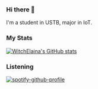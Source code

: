 ### Hi there 👋

I'm a student in USTB, major in IoT.

<!--
**WitchElaina/WitchElaina** is a ✨ _special_ ✨ repository because its `README.md` (this file) appears on your GitHub profile.

Here are some ideas to get you started:

- 🔭 I’m currently working on ...
- 🌱 I’m currently learning ...
- 👯 I’m looking to collaborate on ...
- 🤔 I’m looking for help with ...
- 💬 Ask me about ...
- 📫 How to reach me: ...
- 😄 Pronouns: ...
- ⚡ Fun fact: ...
-->
### My Stats

[![WitchElaina's GitHub stats](https://github-readme-stats.vercel.app/api?username=WitchElaina)](https://github.com/anuraghazra/github-readme-stats)

### Listening

[![spotify-github-profile](https://spotify-github-profile.vercel.app/api/view?uid=31wbjt6gkngdmcajuwnec77vwdyq&cover_image=true&theme=novatorem&bar_color=53b14f&bar_color_cover=true)](https://spotify-github-profile.vercel.app/api/view?uid=31wbjt6gkngdmcajuwnec77vwdyq&redirect=true)
